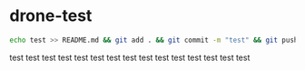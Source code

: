 # drone-test

```sh
echo test >> README.md && git add . && git commit -m "test" && git push
```

test
test
test
test
test
test
test
test
test
test
test
test
test
test
test
